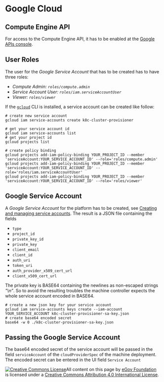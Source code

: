 # Google Cloud

## Compute Engine API

For access to the Compute Engine API, it has to be enabled at the [Google APIs console](https://console.developers.google.com/apis/dashboard).

## User Roles

The user for the _Google Service Account_ that has to be created has to have three roles:

* _Compute Admin: `roles/compute.admin`_
* _Service Account User: `roles/iam.serviceAccountUser`_
* _Viewer: `roles/viewer`_

If the [`gcloud`](https://cloud.google.com/sdk/install) CLI is installed, a service account can be created like follow:

```text
# create new service account
gcloud iam service-accounts create k8c-cluster-provisioner

# get your service account id
gcloud iam service-accounts list
# get your project id
gcloud projects list

# create policy binding
gcloud projects add-iam-policy-binding YOUR_PROJECT_ID --member 'serviceAccount:YOUR_SERVICE_ACCOUNT_ID' --role='roles/compute.admin'
gcloud projects add-iam-policy-binding YOUR_PROJECT_ID --member 'serviceAccount:YOUR_SERVICE_ACCOUNT_ID' --role='roles/iam.serviceAccountUser' 
gcloud projects add-iam-policy-binding YOUR_PROJECT_ID --member 'serviceAccount:YOUR_SERVICE_ACCOUNT_ID' --role='roles/viewer'
```

## Google Service Account

A _Google Service Account_ for the platform has to be created, see [Creating and managing service accounts](https://cloud.google.com/iam/docs/creating-managing-service-accounts). The result is a JSON file containing the fields

* `type`
* `project_id`
* `private_key_id`
* `private_key`
* `client_email`
* `client_id`
* `auth_uri`
* `token_uri`
* `auth_provider_x509_cert_url`
* `client_x509_cert_url`

The private key is BASE64 containing the newlines as non-escaped strings _"\n”_. So to avoid the resulting troubles the machine controller expects the whole service account encoded in BASE64.

```text
# create a new json key for your service account
gcloud iam service-accounts keys create --iam-account YOUR_SERVICE_ACCOUNT k8c-cluster-provisioner-sa-key.json
# create base64 encoded secret
base64 -w 0 ./k8c-cluster-provisioner-sa-key.json
```

## Passing the Google Service Account

The base64 encoded secret of the service account will be passed in the field `serviceAccount` of the `cloudProviderSpec` of the machine deployment. The encoded secret can be entered in the UI field `Service Account`

[![Creative Commons License](https://i.creativecommons.org/l/by/4.0/80x15.png)​](http://creativecommons.org/licenses/by/4.0/)All content on this page by [eGov Foundation](https://egov.org.in/) is licensed under a [Creative Commons Attribution 4.0 International License](http://creativecommons.org/licenses/by/4.0/).

